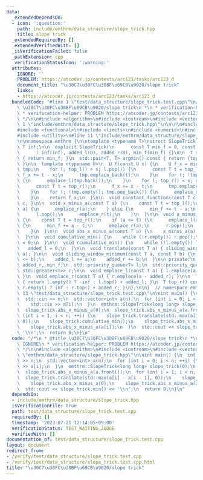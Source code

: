 ```yaml
---
data:
  _extendedDependsOn:
  - icon: ':question:'
    path: include/emthrm/data_structure/slope_trick.hpp
    title: slope trick
  _extendedRequiredBy: []
  _extendedVerifiedWith: []
  _isVerificationFailed: false
  _pathExtension: cpp
  _verificationStatusIcon: ':warning:'
  attributes:
    IGNORE: ''
    PROBLEM: https://atcoder.jp/contests/arc123/tasks/arc123_d
    document_title: "\u30C7\u30FC\u30BF\u69CB\u9020/slope trick"
    links:
    - https://atcoder.jp/contests/arc123/tasks/arc123_d
  bundledCode: "#line 1 \"test/data_structure/slope_trick.test.cpp\"\n/*\n * @title\
    \ \u30C7\u30FC\u30BF\u69CB\u9020/slope trick\n *\n * verification-helper: IGNORE\n\
    \ * verification-helper: PROBLEM https://atcoder.jp/contests/arc123/tasks/arc123_d\n\
    \ */\n\n#include <algorithm>\n#include <iostream>\n#include <vector>\n\n#line\
    \ 1 \"include/emthrm/data_structure/slope_trick.hpp\"\n\n\n\n#include <cassert>\n\
    #include <functional>\n#include <limits>\n#include <numeric>\n#include <queue>\n\
    #include <utility>\n#line 11 \"include/emthrm/data_structure/slope_trick.hpp\"\
    \n\nnamespace emthrm {\n\ntemplate <typename T>\nstruct SlopeTrick {\n  const\
    \ T inf;\n\n  explicit SlopeTrick(\n      const T min_f = 0, const T inf = std::numeric_limits<T>::max())\n\
    \      : inf(inf), added_l(0), added_r(0), min_f(min_f) {}\n\n  T min() const\
    \ { return min_f; }\n  std::pair<T, T> argmin() const { return {top_l(), top_r()};\
    \ }\n\n  template <typename U>\n  U f(const U x) {\n    U f_x = min_f;\n    std::vector<T>\
    \ tmp;\n    for (; top_l() > x; l.pop()) {\n      const T t = top_l();\n     \
    \ f_x += t - x;\n      tmp.emplace_back(t);\n    }\n    for (; !tmp.empty(); tmp.pop_back())\
    \ {\n      emplace_l(tmp.back());\n    }\n    for (; top_r() < x; r.pop()) {\n\
    \      const T t = top_r();\n      f_x += x - t;\n      tmp.emplace_back(t);\n\
    \    }\n    for (; !tmp.empty(); tmp.pop_back()) {\n      emplace_r(tmp.back());\n\
    \    }\n    return f_x;\n  }\n\n  void constant_function(const T c) { min_f +=\
    \ c; }\n\n  void x_minus_a(const T a) {\n    const T t = top_l();\n    if (t <=\
    \ a) {\n      emplace_r(a);\n    } else {\n      min_f += t - a;\n      emplace_l(a);\n\
    \      l.pop();\n      emplace_r(t);\n    }\n  }\n\n  void a_minus_x(const T a)\
    \ {\n    const T t = top_r();\n    if (a <= t) {\n      emplace_l(a);\n    } else\
    \ {\n      min_f += a - t;\n      emplace_r(a);\n      r.pop();\n      emplace_l(t);\n\
    \    }\n  }\n\n  void abs_x_minus_a(const T a) {\n    x_minus_a(a);\n    a_minus_x(a);\n\
    \  }\n\n  void cumulative_min() {\n    while (!r.empty()) r.pop();\n    added_r\
    \ = 0;\n  }\n\n  void rcumulative_min() {\n    while (!l.empty()) l.pop();\n \
    \   added_l = 0;\n  }\n\n  void translate(const T a) { sliding_window_minimum(a,\
    \ a); }\n\n  void sliding_window_minimum(const T a, const T b) {\n    assert(a\
    \ <= b);\n    added_l += a;\n    added_r += b;\n  }\n\n private:\n  T added_l,\
    \ added_r, min_f;\n  std::priority_queue<T> l;\n  std::priority_queue<T, std::vector<T>,\
    \ std::greater<T>> r;\n\n  void emplace_l(const T a) { l.emplace(a - added_l);\
    \ }\n  void emplace_r(const T a) { r.emplace(a - added_r); }\n\n  T top_l() const\
    \ { return l.empty() ? -inf : l.top() + added_l; }\n  T top_r() const { return\
    \ r.empty() ? inf : r.top() + added_r; }\n};\n\n}  // namespace emthrm\n\n\n#line\
    \ 13 \"test/data_structure/slope_trick.test.cpp\"\n\nint main() {\n  int n;\n\
    \  std::cin >> n;\n  std::vector<int> a(n);\n  for (int i = 0; i < n; ++i) {\n\
    \    std::cin >> a[i];\n  }\n  emthrm::SlopeTrick<long long> slope_trick(0);\n\
    \  slope_trick.abs_x_minus_a(0);\n  slope_trick.abs_x_minus_a(a.front());\n  for\
    \ (int i = 1; i < n; ++i) {\n    slope_trick.translate(std::max(a[i] - a[i - 1],\
    \ 0));\n    slope_trick.cumulative_min();\n    slope_trick.abs_x_minus_a(0);\n\
    \    slope_trick.abs_x_minus_a(a[i]);\n  }\n  std::cout << slope_trick.min() <<\
    \ '\\n';\n  return 0;\n}\n"
  code: "/*\n * @title \u30C7\u30FC\u30BF\u69CB\u9020/slope trick\n *\n * verification-helper:\
    \ IGNORE\n * verification-helper: PROBLEM https://atcoder.jp/contests/arc123/tasks/arc123_d\n\
    \ */\n\n#include <algorithm>\n#include <iostream>\n#include <vector>\n\n#include\
    \ \"emthrm/data_structure/slope_trick.hpp\"\n\nint main() {\n  int n;\n  std::cin\
    \ >> n;\n  std::vector<int> a(n);\n  for (int i = 0; i < n; ++i) {\n    std::cin\
    \ >> a[i];\n  }\n  emthrm::SlopeTrick<long long> slope_trick(0);\n  slope_trick.abs_x_minus_a(0);\n\
    \  slope_trick.abs_x_minus_a(a.front());\n  for (int i = 1; i < n; ++i) {\n  \
    \  slope_trick.translate(std::max(a[i] - a[i - 1], 0));\n    slope_trick.cumulative_min();\n\
    \    slope_trick.abs_x_minus_a(0);\n    slope_trick.abs_x_minus_a(a[i]);\n  }\n\
    \  std::cout << slope_trick.min() << '\\n';\n  return 0;\n}\n"
  dependsOn:
  - include/emthrm/data_structure/slope_trick.hpp
  isVerificationFile: true
  path: test/data_structure/slope_trick.test.cpp
  requiredBy: []
  timestamp: '2023-07-21 12:14:05+09:00'
  verificationStatus: TEST_WAITING_JUDGE
  verifiedWith: []
documentation_of: test/data_structure/slope_trick.test.cpp
layout: document
redirect_from:
- /verify/test/data_structure/slope_trick.test.cpp
- /verify/test/data_structure/slope_trick.test.cpp.html
title: "\u30C7\u30FC\u30BF\u69CB\u9020/slope trick"
---
```

